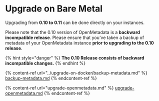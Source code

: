 # Upgrade on Bare Metal

Upgrading from **0.10 to 0.11** can be done directly on your instances.

Please note that the 0.10 version of OpenMetadata is a **backward incompatible release**. Please ensure that you've taken a backup of metadata of your OpenMetadata instance **prior to upgrading to the 0.10 release**.

{% hint style="danger" %}
**The 0.10 Release consists of backward incompatible changes.**
{% endhint %}

{% content-ref url="../upgrade-on-docker/backup-metadata.md" %}
[backup-metadata.md](../upgrade-on-docker/backup-metadata.md)
{% endcontent-ref %}

{% content-ref url="upgrade-openmetadata.md" %}
[upgrade-openmetadata.md](upgrade-openmetadata.md)
{% endcontent-ref %}
